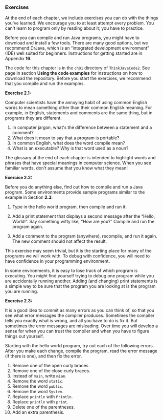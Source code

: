 ###  Exercises


At the end of each chapter, we include exercises you can do with the things you've learned.
We encourage you to at least attempt every problem.
You can't learn to program only by reading about it; you have to practice.

Before you can compile and run Java programs, you might have to download and install a few tools.
There are many good options, but we recommend DrJava, which is an “integrated development environment” (IDE) well suited for beginners.
Instructions for getting started are in Appendix **16**.

The code for this chapter is in the `ch01` directory of `ThinkJavaCode2`.
See page in section **Using the code examples** for instructions on how to download the repository.
Before you start the exercises, we recommend that you compile and run the examples.


**Exercise 2.1:**

Computer scientists have the annoying habit of using common English words to mean something other than their common English meaning.
For example, in English, statements and comments are the same thing, but in programs they are different.



1.  In computer jargon, what's the difference between a statement and a comment?
1.  What does it mean to say that a program is portable?
1.  In common English, what does the word compile mean?
1.  What is an executable? Why is that word used as a noun?


The glossary at the end of each chapter is intended to highlight words and phrases that have special meanings in computer science.
When you see familiar words, don't assume that you know what they mean!




**Exercise 2.2:**

Before you do anything else, find out how to compile and run a Java program.
Some environments provide sample programs similar to the example in Section **2.3**.



1.  Type in the hello world program, then compile and run it.

1.  Add a print statement that displays a second message after the “Hello, World!”.
Say something witty like, “How are you?”
Compile and run the program again.

1.  Add a comment to the program (anywhere), recompile, and run it again.
The new comment should not affect the result.


This exercise may seem trivial, but it is the starting place for many of the programs we will work with.
To debug with confidence, you will need to have confidence in your programming environment.

In some environments, it is easy to lose track of which program is executing.
You might find yourself trying to debug one program while you are accidentally running another.
Adding (and changing) print statements is a simple way to be sure that the program you are looking at is the program you are running.




**Exercise 2.3:**

It is a good idea to commit as many errors as you can think of, so that you see what error messages the compiler produces.
Sometimes the compiler tells you exactly what is wrong, and all you have to do is fix it.
But sometimes the error messages are misleading.
Over time you will develop a sense for when you can trust the compiler and when you have to figure things out yourself.

Starting with the hello world program, try out each of the following errors.
After you make each change, compile the program, read the error message (if there is one), and then fix the error.



1.  Remove one of the open curly braces.
1.  Remove one of the close curly braces.
1.  Instead of `main`, write `mian`.
1.  Remove the word `static`.
1.  Remove the word `public`.
1.  Remove the word `System`.
1.  Replace `println` with `Println`.
1.  Replace `println` with `print`.
1.  Delete one of the parentheses.
1.  Add an extra parenthesis.